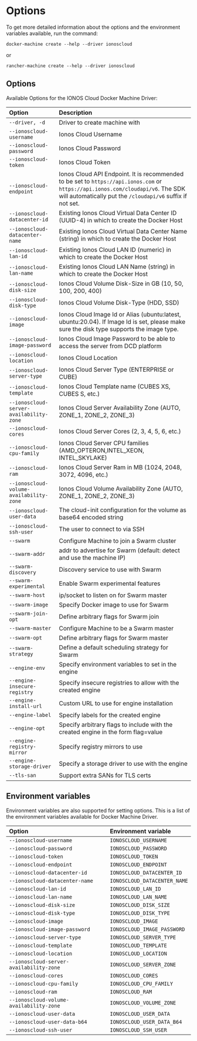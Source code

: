 # Options

To get more detailed information about the options and the environment variables available, run the command:

```text
docker-machine create --help --driver ionoscloud
```

or

```text
rancher-machine create --help --driver ionoscloud
```

## Options

Available Options for the IONOS Cloud Docker Machine Driver:

| Option                                  | Description                                                                                                                                                                                   |
|:----------------------------------------|:----------------------------------------------------------------------------------------------------------------------------------------------------------------------------------------------|
| `--driver, -d`                          | Driver to create machine with                                                                                                                                                                 |
| `--ionoscloud-username`                 | Ionos Cloud Username                                                                                                                                                                          |
| `--ionoscloud-password`                 | Ionos Cloud Password                                                                                                                                                                          |
| `--ionoscloud-token`                    | Ionos Cloud Token                                                                                                                                                                             |
| `--ionoscloud-endpoint`                 | Ionos Cloud API Endpoint. It is recommended to be set to `https://api.ionos.com` or `https://api.ionos.com/cloudapi/v6`. The SDK will automatically put the `/cloudapi/v6` suffix if not set. |
| `--ionoscloud-datacenter-id`            | Existing Ionos Cloud Virtual Data Center ID (UUID-4) in which to create the Docker Host                                                                                                       |
| `--ionoscloud-datacenter-name`          | Existing Ionos Cloud Virtual Data Center Name (string) in which to create the Docker Host                                                                                                       |
| `--ionoscloud-lan-id`                   | Existing Ionos Cloud LAN ID (numeric) in which to create the Docker Host                                                                                                                      |
| `--ionoscloud-lan-name`                 | Existing Ionos Cloud LAN Name (string) in which to create the Docker Host                                                                                                                      |
| `--ionoscloud-disk-size`                | Ionos Cloud Volume Disk-Size in GB \(10, 50, 100, 200, 400\)                                                                                                                                  |
| `--ionoscloud-disk-type`                | Ionos Cloud Volume Disk-Type \(HDD, SSD\)                                                                                                                                                     |
| `--ionoscloud-image`                    | Ionos Cloud Image Id or Alias \(ubuntu:latest, ubuntu:20.04\). If Image Id is set, please make sure the disk type supports the image type.                                                    |
| `--ionoscloud-image-password`           | Ionos Cloud Image Password to be able to access the server from DCD platform                                                                                                                  |
| `--ionoscloud-location`                 | Ionos Cloud Location                                                                                                                                                                          |
| `--ionoscloud-server-type`                 | Ionos Cloud Server Type (ENTERPRISE or CUBE)                                                                                                                                                                          |
| `--ionoscloud-template`                 | Ionos Cloud Template name (CUBES XS, CUBES S, etc.)                                                                                                                                                                          |
| `--ionoscloud-server-availability-zone` | Ionos Cloud Server Availability Zone \(AUTO, ZONE\_1, ZONE\_2, ZONE\_3\)                                                                                                                      |
| `--ionoscloud-cores`                    | Ionos Cloud Server Cores \(2, 3, 4, 5, 6, etc.\)                                                                                                                                              |
| `--ionoscloud-cpu-family`               | Ionos Cloud Server CPU families \(AMD\_OPTERON,INTEL\_XEON, INTEL\_SKYLAKE\)                                                                                                                  |
| `--ionoscloud-ram`                      | Ionos Cloud Server Ram in MB \(1024, 2048, 3072, 4096, etc.\)                                                                                                                                 |
| `--ionoscloud-volume-availability-zone` | Ionos Cloud Volume Availability Zone \(AUTO, ZONE\_1, ZONE\_2, ZONE\_3\)                                                                                                                      |
| `--ionoscloud-user-data`                | The cloud-init configuration for the volume as base64 encoded string                                                                                                                          |
| `--ionoscloud-ssh-user`                 | The user to connect to via SSH                                                                                                                                                                |
| `--swarm`                               | Configure Machine to join a Swarm cluster                                                                                                                                                     |
| `--swarm-addr`                          | addr to advertise for Swarm \(default: detect and use the machine IP\)                                                                                                                        |
| `--swarm-discovery`                     | Discovery service to use with Swarm                                                                                                                                                           |
| `--swarm-experimental`                  | Enable Swarm experimental features                                                                                                                                                            |
| `--swarm-host`                          | ip/socket to listen on for Swarm master                                                                                                                                                       |
| `--swarm-image`                         | Specify Docker image to use for Swarm                                                                                                                                                         |
| `--swarm-join-opt`                      | Define arbitrary flags for Swarm join                                                                                                                                                         |
| `--swarm-master`                        | Configure Machine to be a Swarm master                                                                                                                                                        |
| `--swarm-opt`                           | Define arbitrary flags for Swarm master                                                                                                                                                       |
| `--swarm-strategy`                      | Define a default scheduling strategy for Swarm                                                                                                                                                |
| `--engine-env`                          | Specify environment variables to set in the engine                                                                                                                                            |
| `--engine-insecure-registry`            | Specify insecure registries to allow with the created engine                                                                                                                                  |
| `--engine-install-url`                  | Custom URL to use for engine installation                                                                                                                                                     |
| `--engine-label`                        | Specify labels for the created engine                                                                                                                                                         |
| `--engine-opt`                          | Specify arbitrary flags to include with the created engine in the form flag=value                                                                                                             |
| `--engine-registry-mirror`              | Specify registry mirrors to use                                                                                                                                                               |
| `--engine-storage-driver`               | Specify a storage driver to use with the engine                                                                                                                                               |
| `--tls-san`                             | Support extra SANs for TLS certs                                                                                                                                                              |

## Environment variables

Environment variables are also supported for setting options. This is a list of the environment variables available for Docker Machine Driver.

| Option                                  | Environment variable         |
|:----------------------------------------|:-----------------------------|
| `--ionoscloud-username`                 | `IONOSCLOUD_USERNAME`        |
| `--ionoscloud-password`                 | `IONOSCLOUD_PASSWORD`        |
| `--ionoscloud-token`                    | `IONOSCLOUD_TOKEN`           |
| `--ionoscloud-endpoint`                 | `IONOSCLOUD_ENDPOINT`        |
| `--ionoscloud-datacenter-id`            | `IONOSCLOUD_DATACENTER_ID`   |
| `--ionoscloud-datacenter-name`          | `IONOSCLOUD_DATACENTER_NAME` |
| `--ionoscloud-lan-id`                   | `IONOSCLOUD_LAN_ID`          |
| `--ionoscloud-lan-name`                 | `IONOSCLOUD_LAN_NAME`        |
| `--ionoscloud-disk-size`                | `IONOSCLOUD_DISK_SIZE`       |
| `--ionoscloud-disk-type`                | `IONOSCLOUD_DISK_TYPE`       |
| `--ionoscloud-image`                    | `IONOSCLOUD_IMAGE`           |
| `--ionoscloud-image-password`           | `IONOSCLOUD_IMAGE_PASSWORD`  |
| `--ionoscloud-server-type`              | `IONOSCLOUD_SERVER_TYPE`     |
| `--ionoscloud-template`                 | `IONOSCLOUD_TEMPLATE`        |
| `--ionoscloud-location`                 | `IONOSCLOUD_LOCATION`        |
| `--ionoscloud-server-availability-zone` | `IONOSCLOUD_SERVER_ZONE`     |
| `--ionoscloud-cores`                    | `IONOSCLOUD_CORES`           |
| `--ionoscloud-cpu-family`               | `IONOSCLOUD_CPU_FAMILY`      |
| `--ionoscloud-ram`                      | `IONOSCLOUD_RAM`             |
| `--ionoscloud-volume-availability-zone` | `IONOSCLOUD_VOLUME_ZONE`     |
| `--ionoscloud-user-data`                | `IONOSCLOUD_USER_DATA`       |
| `--ionoscloud-user-data-b64`            | `IONOSCLOUD_USER_DATA_B64`   |
| `--ionoscloud-ssh-user`                 | `IONOSCLOUD_SSH_USER`        |
